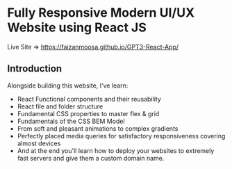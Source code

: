 # Fully Responsive Modern UI/UX Website using React JS

Live Site => https://faizanmoosa.github.io/GPT3-React-App/

## Introduction

Alongside building this website, I've learn:

- React Functional components and their reusability
- React file and folder structure
- Fundamental CSS properties to master flex & grid
- Fundamentals of the CSS BEM Model
- From soft and pleasant animations to complex gradients
- Perfectly placed media queries for satisfactory responsiveness covering almost devices
- And at the end you'll learn how to deploy your websites to extremely fast servers and give them a custom domain name.
